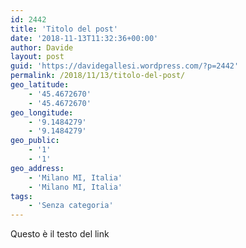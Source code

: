 ```yaml
---
id: 2442
title: 'Titolo del post'
date: '2018-11-13T11:32:36+00:00'
author: Davide
layout: post
guid: 'https://davidegallesi.wordpress.com/?p=2442'
permalink: /2018/11/13/titolo-del-post/
geo_latitude:
    - '45.4672670'
    - '45.4672670'
geo_longitude:
    - '9.1484279'
    - '9.1484279'
geo_public:
    - '1'
    - '1'
geo_address:
    - 'Milano MI, Italia'
    - 'Milano MI, Italia'
tags:
    - 'Senza categoria'
---
```


Questo è il testo del link

<div class="geo geo-post" id="geo-post-2442" style="display: none"><span class="latitude">45.467267</span><span class="longitude">9.1484279</span></div>
